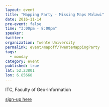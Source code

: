 ```yaml
---
layout: event
title: "Mapping Party - Missing Maps Malawi"
date: 2016-11-14
pre-event: false
time: "3:00pm - 8:00pm"
speaker: 
twitter: 
organization: Twente University
permalink: event/mapoff/TwenteMappingParty
tags: 
  - monday
category: event
published: true
lat: 52.23801
lon: 6.85668
---
```


ITC, Faculty of Geo-Information

[sign-up here](https://goo.gl/forms/A5Dy5soZ26IsE3q53)

